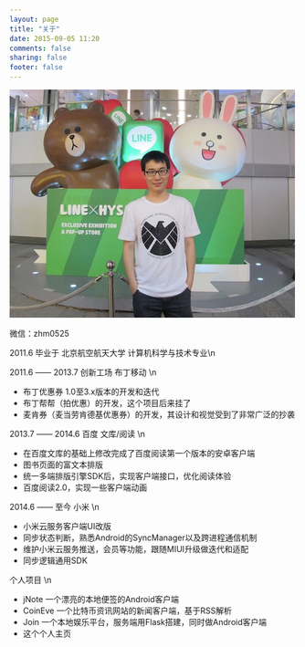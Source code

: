 ```yaml
---
layout: page
title: "关于"
date: 2015-09-05 11:20
comments: false
sharing: false
footer: false
---
```

![zhanghuimin](/images/about_me.jpg)

微信：zhm0525

2011.6	毕业于 北京航空航天大学 计算机科学与技术专业\n

2011.6 —— 2013.7 创新工场 布丁移动 \n
* 布丁优惠券 1.0至3.x版本的开发和迭代
* 布丁帮帮（拍优惠）的开发，这个项目后来挂了
* 麦肯券（麦当劳肯德基优惠券）的开发，其设计和视觉受到了非常广泛的抄袭

2013.7 —— 2014.6 百度 文库/阅读 \n
* 在百度文库的基础上修改完成了百度阅读第一个版本的安卓客户端
* 图书页面的富文本排版
* 统一多端排版引擎SDK后，实现客户端接口，优化阅读体验
* 百度阅读2.0，实现一些客户端动画

2014.6 —— 至今 小米 \n
* 小米云服务客户端UI改版
* 同步状态判断，熟悉Android的SyncManager以及跨进程通信机制
* 维护小米云服务推送，会员等功能，跟随MIUI升级做迭代和适配
* 同步逻辑通用SDK

个人项目 \n
* jNote 一个漂亮的本地便签的Android客户端
* CoinEve 一个比特币资讯网站的新闻客户端，基于RSS解析
* Join 一个本地娱乐平台，服务端用Flask搭建，同时做Android客户端
* 这个个人主页